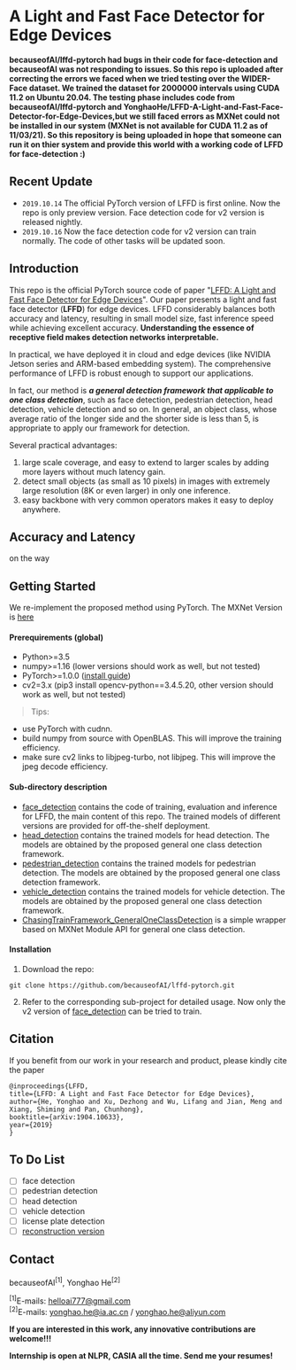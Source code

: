 # A Light and Fast Face Detector for Edge Devices
**becauseofAI/lffd-pytorch had bugs in their code for face-detection and becauseofAI was not responding to issues. So this repo is uploaded after correcting the errors we faced when we tried testing over the WIDER-Face dataset. We trained the dataset for 2000000 intervals using CUDA 11.2 on Ubuntu 20.04. The testing phase includes code from becauseofAI/lffd-pytorch and YonghaoHe/LFFD-A-Light-and-Fast-Face-Detector-for-Edge-Devices,but we still faced errors as MXNet could not be installed in our system (MXNet is not available for CUDA 11.2 as of 11/03/21). So this repository is being uploaded in hope that someone can run it on thier system and provide this world with a working code of LFFD for face-detection :)**

## Recent Update
* `2019.10.14` The official PyTorch version of LFFD is first online. Now the repo is only preview version. Face detection code for v2 version is released nightly.
* `2019.10.16` Now the face detection code for v2 version can train normally. The code of other tasks will be updated soon.

## Introduction
This repo is the official PyTorch source code of paper "[LFFD: A Light and Fast Face Detector for Edge Devices](https://arxiv.org/abs/1904.10633)". Our paper presents a light and fast face detector (**LFFD**) for edge devices.
LFFD considerably balances both accuracy and latency, resulting in small model size, fast inference speed while achieving excellent accuracy.
**Understanding the essence of receptive field makes detection networks interpretable.**
  
In practical, we have deployed it in cloud and edge devices (like NVIDIA Jetson series and ARM-based embedding system). The comprehensive performance
of LFFD is robust enough to support our applications.

In fact, our method is **_a general detection framework that applicable to one class detection_**, such as face detection, pedestrian detection, 
head detection, vehicle detection and so on. In general, an object class, whose average ratio of the longer side and the shorter side is 
less than 5, is appropriate to apply our framework for detection.

Several practical advantages:
1. large scale coverage, and easy to extend to larger scales by adding more layers without much latency gain.
2. detect small objects (as small as 10 pixels) in images with extremely large resolution (8K or even larger) in only one inference.
3. easy backbone with very common operators makes it easy to deploy anywhere.

## Accuracy and Latency
on the way

## Getting Started
We re-implement the proposed method using PyTorch. The MXNet Version is [here](https://github.com/YonghaoHe/A-Light-and-Fast-Face-Detector-for-Edge-Devices)

#### Prerequirements (global)
* Python>=3.5
* numpy>=1.16 (lower versions should work as well, but not tested)
* PyTorch>=1.0.0 ([install guide](https://pytorch.org/get-started/locally/))
* cv2=3.x (pip3 install opencv-python==3.4.5.20, other version should work as well, but not tested)

> Tips: 
  * use PyTorch with cudnn.
  * build numpy from source with OpenBLAS. This will improve the training efficiency.
  * make sure cv2 links to libjpeg-turbo, not libjpeg. This will improve the jpeg decode efficiency.

#### Sub-directory description
* [face_detection](face_detection) contains the code of training, evaluation and inference for LFFD,
the main content of this repo. The trained models of different versions are provided for off-the-shelf deployment.
* [head_detection](head_detection) contains the trained models for head detection. The models are obtained by the
proposed general one class detection framework.
* [pedestrian_detection](pedestrian_detection) contains the trained models for pedestrian detection. The models are obtained by the
proposed general one class detection framework.
* [vehicle_detection](vehicle_detection) contains the trained models for vehicle detection. The models are obtained by the
proposed general one class detection framework.
* [ChasingTrainFramework_GeneralOneClassDetection](ChasingTrainFramework_GeneralOneClassDetection) is a simple 
wrapper based on MXNet Module API for general one class detection.

#### Installation
1. Download the repo:
```
git clone https://github.com/becauseofAI/lffd-pytorch.git
```
2. Refer to the corresponding sub-project for detailed usage. Now only the v2 version of [face_detection](face_detection) can be tried to train.

## Citation
If you benefit from our work in your research and product, please kindly cite the paper
```
@inproceedings{LFFD,
title={LFFD: A Light and Fast Face Detector for Edge Devices},
author={He, Yonghao and Xu, Dezhong and Wu, Lifang and Jian, Meng and Xiang, Shiming and Pan, Chunhong},
booktitle={arXiv:1904.10633},
year={2019}
}
```

## To Do List
- [ ] face detection
- [ ] pedestrian detection
- [ ] head detection
- [ ] vehicle detection
- [ ] license plate detection
- [ ] [reconstruction version](https://github.com/becauseofAI/refinanet)

## Contact
becauseofAI<sup>[1]</sup>, Yonghao He<sup>[2]</sup>

<sup>[1]</sup>E-mails: helloai777@gmail.com  
<sup>[2]</sup>E-mails: yonghao.he@ia.ac.cn / yonghao.he@aliyun.com

**If you are interested in this work, any innovative contributions are welcome!!!**

**Internship is open at NLPR, CASIA all the time. Send me your resumes!**
